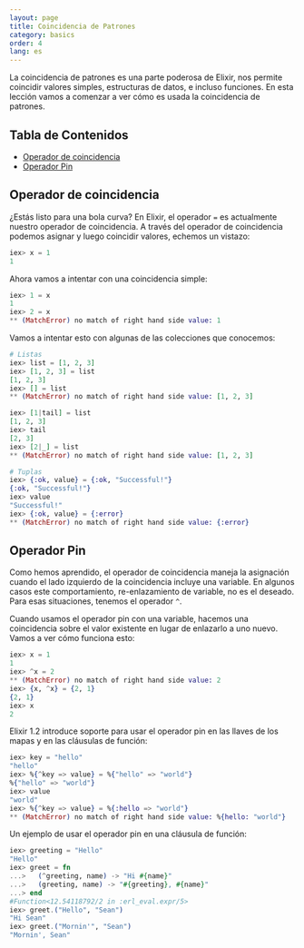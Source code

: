 ```yaml
---
layout: page
title: Coincidencia de Patrones
category: basics
order: 4
lang: es
---
```


La coincidencia de patrones es una parte poderosa de Elixir, nos permite coincidir valores simples, estructuras de datos, e incluso funciones. En esta lección vamos a comenzar a ver cómo es usada la coincidencia de patrones.

## Tabla de Contenidos

- [Operador de coincidencia](#operador-de-coincidencia)
- [Operador Pin](#operador-pin)

## Operador de coincidencia

¿Estás listo para una bola curva? En Elixir, el operador `=` es actualmente nuestro operador de coincidencia. A través del operador de coincidencia podemos asignar y luego coincidir valores, echemos un vistazo:

```elixir
iex> x = 1
1
```

Ahora vamos a intentar con una coincidencia simple:

```elixir
iex> 1 = x
1
iex> 2 = x
** (MatchError) no match of right hand side value: 1
```

Vamos a intentar esto con algunas de las colecciones que conocemos:

```elixir
# Listas
iex> list = [1, 2, 3]
iex> [1, 2, 3] = list
[1, 2, 3]
iex> [] = list
** (MatchError) no match of right hand side value: [1, 2, 3]

iex> [1|tail] = list
[1, 2, 3]
iex> tail
[2, 3]
iex> [2|_] = list
** (MatchError) no match of right hand side value: [1, 2, 3]

# Tuplas
iex> {:ok, value} = {:ok, "Successful!"}
{:ok, "Successful!"}
iex> value
"Successful!"
iex> {:ok, value} = {:error}
** (MatchError) no match of right hand side value: {:error}
```

## Operador Pin

Como hemos aprendido, el operador de coincidencia maneja la asignación cuando el lado izquierdo de la coincidencia incluye una variable. En algunos casos este comportamiento, re-enlazamiento de variable, no es el deseado. Para esas situaciones, tenemos el operador `^`.

Cuando usamos el operador pin con una variable, hacemos una coincidencia sobre el valor existente en lugar de enlazarlo a uno nuevo. Vamos a ver cómo funciona esto:

```elixir
iex> x = 1
1
iex> ^x = 2
** (MatchError) no match of right hand side value: 2
iex> {x, ^x} = {2, 1}
{2, 1}
iex> x
2
```

Elixir 1.2 introduce soporte para usar el operador pin en las llaves de los mapas y en las cláusulas de función:

```elixir
iex> key = "hello"
"hello"
iex> %{^key => value} = %{"hello" => "world"}
%{"hello" => "world"}
iex> value
"world"
iex> %{^key => value} = %{:hello => "world"}
** (MatchError) no match of right hand side value: %{hello: "world"}
```

Un ejemplo de usar el operador pin en una cláusula de función:

```elixir
iex> greeting = "Hello"
"Hello"
iex> greet = fn
...>   (^greeting, name) -> "Hi #{name}"
...>   (greeting, name) -> "#{greeting}, #{name}"
...> end
#Function<12.54118792/2 in :erl_eval.expr/5>
iex> greet.("Hello", "Sean")
"Hi Sean"
iex> greet.("Mornin'", "Sean")
"Mornin', Sean"
```
